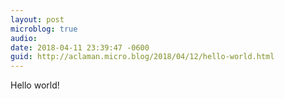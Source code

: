 ```yaml
---
layout: post
microblog: true
audio: 
date: 2018-04-11 23:39:47 -0600
guid: http://aclaman.micro.blog/2018/04/12/hello-world.html
---
```

Hello world!

